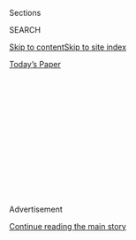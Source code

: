 <div id="app">

<div>

<div>

<div>

<div class="NYTAppHideMasthead css-1q2w90k e1suatyy0">

<div class="section css-ui9rw0 e1suatyy2">

<div class="css-eph4ug er09x8g0">

<div class="css-6n7j50">

</div>

<span class="css-1dv1kvn">Sections</span>

<div class="css-10488qs">

<span class="css-1dv1kvn">SEARCH</span>

</div>

[Skip to content](#site-content)[Skip to site
index](#site-index)

</div>

<div class="css-10698na e1huz5gh0">

</div>

</div>

<div id="masthead-bar-one" class="section hasLinks css-15hmgas e1csuq9d3">

<div class="css-uqyvli e1csuq9d0">

</div>

<div class="css-1uqjmks e1csuq9d1">

</div>

<div class="css-9e9ivx">

[](https://myaccount.nytimes3xbfgragh.onion/auth/login?response_type=cookie&client_id=vi)

</div>

<div class="css-1bvtpon e1csuq9d2">

[Today’s
Paper](https://www.nytimes3xbfgragh.onion/section/todayspaper)

</div>

</div>

</div>

</div>

<div data-aria-hidden="false">

<div id="site-content" data-role="main">

<div>

<div class="css-1aor85t" style="opacity:0.000000001;z-index:-1;visibility:hidden">

<div class="css-1hqnpie">

<div class="css-epjblv">

<span class="css-17xtcya">[Opinion](/section/opinion)</span><span class="css-x15j1o">|</span><span class="css-fwqvlz">Can
the N.Y.P.D. Handle a $1 Billion Cut?
Yes</span>

</div>

<div class="css-k008qs">

<div class="css-1iwv8en">

<span class="css-18z7m18"></span>

<div>

</div>

</div>

<span class="css-1n6z4y">https://nyti.ms/3dRRnl8</span>

<div class="css-1705lsu">

<div class="css-4xjgmj">

<div class="css-4skfbu" data-role="toolbar" data-aria-label="Social Media Share buttons, Save button, and Comments Panel with current comment count" data-testid="share-tools">

  - 
  - 
  - 
  - 
    
    <div class="css-6n7j50">
    
    </div>

  - 

</div>

</div>

</div>

</div>

</div>

</div>

<div class="css-13pd83m">

</div>

<div id="top-wrapper" class="css-1sy8kpn">

<div id="top-slug" class="css-l9onyx">

Advertisement

</div>

[Continue reading the main
story](#after-top)

<div class="ad top-wrapper" style="text-align:center;height:100%;display:block;min-height:250px">

<div id="top" class="place-ad" data-position="top" data-size-key="top">

</div>

</div>

<div id="after-top">

</div>

</div>

<div>

<div class="css-v5btjw etb61u70">

<div class="css-v05ibm etb61u71">

[Opinion](/section/opinion)

</div>

</div>

<div id="sponsor-wrapper" class="css-1hyfx7x">

<div id="sponsor-slug" class="css-19vbshk">

Supported by

</div>

[Continue reading the main
story](#after-sponsor)

<div id="sponsor" class="ad sponsor-wrapper" style="text-align:center;height:100%;display:block">

</div>

<div id="after-sponsor">

</div>

</div>

<div class="css-186x18t">

</div>

<div class="css-1vkm6nb ehdk2mb0">

# Can the N.Y.P.D. Handle a $1 Billion Cut? Yes

</div>

Protests and a fiscal crisis shine a new light on the biggest Police
Department budget in America.

<div class="css-18e8msd">

<div class="css-vp77d3 epjyd6m0">

<div class="css-1p10dcb ey68jwv0" data-aria-hidden="true">

[![Mara
Gay](https://static01.graylady3jvrrxbe.onion/images/2018/05/07/opinion/mara-gay-circular/mara-gay-circular-thumbLarge.png
"Mara Gay")](https://www.nytimes3xbfgragh.onion/by/mara-gay)

</div>

<div class="css-1baulvz">

By [<span class="css-1baulvz last-byline" itemprop="name">Mara
Gay</span>](https://www.nytimes3xbfgragh.onion/by/mara-gay)

<div class="css-8atqhb">

Ms. Gay is a member of the editorial board.

</div>

</div>

</div>

  - July 1,
    2020

  - 
    
    <div class="css-4xjgmj">
    
    <div class="css-d8bdto" data-role="toolbar" data-aria-label="Social Media Share buttons, Save button, and Comments Panel with current comment count" data-testid="share-tools">
    
      - 
      - 
      - 
      - 
        
        <div class="css-6n7j50">
        
        </div>
    
      - 
    
    </div>
    
    </div>

</div>

<div class="css-79elbk" data-testid="photoviewer-wrapper">

<div class="css-z3e15g" data-testid="photoviewer-wrapper-hidden">

</div>

<div class="css-1a48zt4 ehw59r15" data-testid="photoviewer-children">

![<span class="css-cnj6d5 e1z0qqy90" itemprop="copyrightHolder"><span class="css-1ly73wi e1tej78p0">Credit...</span><span><span>Julie
Jacobson/Associated
Press</span></span></span>](https://static01.graylady3jvrrxbe.onion/images/2020/07/01/opinion/01Gay/merlin_135398274_931cf341-fb93-4a86-8044-3bd4a5fe2dbc-articleLarge.jpg?quality=75&auto=webp&disable=upscale)

</div>

</div>

</div>

<div class="section meteredContent css-1r7ky0e" name="articleBody" itemprop="articleBody">

<div class="css-1fanzo5 StoryBodyCompanionColumn">

<div class="css-53u6y8">

In a city staring down $9 billion in lost revenue, it is hardly
revolutionary to ask the Police Department to share the pain.

But this is New York, home to the largest and probably most powerful
Police Department in the country. For the city’s police officials, an
agreement to cut nearly [$1
billion](https://www.nytimes3xbfgragh.onion/2020/06/29/nyregion/nyc-budget-police.html)
from the department is considered a radical act.

Police Commissioner Dermot Shea said on Tuesday ahead of the budget vote
that the cut presents an “extreme challenge” to keeping the city safe.
“It’s probably going to impact people of color more than anyone else,”
Mr. Shea
[told](https://www.pix11.com/news/america-in-crisis/police-commissioner-weighs-in-on-clash-with-protesters-nypd-budget-cuts)
WPIX.

The Police Department was not the only target of cuts. After years of
heady spending and a hiring spree of city workers under Mayor Bill de
Blasio, New York was left scrambling to balance its budget this year,
reeling from losses stemming from the coronavirus pandemic. An $88.2
billion budget approved by the City Council late on Tuesday uses
billions in reserves to close the gap, along with deep cuts across the
board. The Department of Education has taken a hit of more than $400
million in recent months. Mr. de Blasio has also warned that New York
may have to lay off 22,000 city workers in the coming months.

</div>

</div>

<div class="css-1fanzo5 StoryBodyCompanionColumn">

<div class="css-53u6y8">

Against that backdrop, the agreed-upon cut to the Police Department is a
modest ask. The department’s annual budget was $6 billion, up from
nearly $5 billion in 2015. New York has one police officer for every 162
residents, among the highest ratios in the nation, according to an
[analysis](https://www.vera.org/publications/what-policing-costs-in-americas-biggest-cities)
by the Vera Institute of Justice last month.

In the midst of a national debate over how to reshape Police
Departments, and with the Department of Education and most other city
offices under a hiring freeze, the Police Department cuts agreed upon by
Mayor Bill de Blasio and the City Council speaker, Corey Johnson, are
timid. Saying they add up to $1 billion is generous.

Under the budget agreement, one class of 1,163 new recruits would be
canceled, a saving of $55 million. The cuts would reduce the size of the
force to about 35,000 — which is still slightly larger than the force
the department had in 2015, when Mr. de Blasio and the City Council
added 1,300 officers.

The budget also calls for overtime pay to be reduced by more than $350
million. But that spending has a tendency to rise over the course of a
year, regardless of what is budgeted, so these savings are far from
guaranteed.

The mayor’s $1 billion figure also includes more than $133 million in
benefit savings that aren’t part of the Police Department’s operating
budget. And it includes the nearly $350 million the department spends on
roughly 7,500 school safety agents and crossing guards. The budget
agreement moves these workers from the Police Department to the
Department of Education.

</div>

</div>

<div class="css-1fanzo5 StoryBodyCompanionColumn">

<div class="css-53u6y8">

The budget cuts won’t bring the kind of systemic changes in policing
demanded by protesters and others in New York and in cities like
[Minneapolis](https://www.nytimes3xbfgragh.onion/2020/06/07/us/minneapolis-police-abolish.html).
That larger debate, over whether and how New York should fundamentally
remake its police force, is almost certain to be a central focus of the
mayor’s race next year to replace Mr. de Blasio, who is term-limited. In
a preview of just how complicated that debate could be, the Council’s
Black, Latino and Asian Caucus has resisted pulling officers from the
neighborhoods it represents because of longtime concerns over crime,
while also supporting larger efforts at reform.

For the activists camped outside City Hall, though, and others who want
more sweeping changes, the cuts to the Police Department in this year’s
budget don’t go nearly far enough. But they are significant. They
represent a rejection of the department’s once unquestioned political
power in New York.

For more than two decades, the New York Police Department has enjoyed
outsized influence in city government, its ballooning budgets nurtured
by mayors of both parties who feared a return to the “bad old days” of
the 1970s and the crack epidemic of the early 1990s. New York had become
one of the safest cities in the country, and the Police Department
received most of the credit.

The Sept. 11 attack intensified the effect, drawing federal dollars that
helped
[militarize](https://www.nytimes3xbfgragh.onion/2011/12/05/nyregion/drone-submarines-add-eyes-for-nyc-harbor-police.html)
the department. Over the next decade, the department conducted
[surveillance](https://www.nytimes3xbfgragh.onion/2017/03/06/nyregion/nypd-spying-muslims-surveillance-lawsuit.html)
on Muslim communities. It also made more than [five million street
stops](https://www.nytimes3xbfgragh.onion/2019/11/17/nyregion/bloomberg-stop-and-frisk-new-york.html)
between 2002 and 2013, part of the practice known as stop-and-frisk that
overwhelmingly targeted Black and Hispanic boys and men. Police
officials defended stop-and-frisk for years, saying it was necessary to
get guns off the street. But nearly 90 percent of the stops resulted in
no arrests, and when the number of stops plummeted, crime continued to
decline.

In the past decade, the biggest challenge facing the city was housing,
rather than crime, which remained at historic lows. But the Police
Department’s operating budget continued to grow. The nonpartisan
Citizens Budget Commission
[estimates](https://cbcny.org/research/seven-facts-about-nypd-budget)
that total city spending on the police, including pensions and health
care benefits, is about $11 billion a year. The department’s aggressive,
often violent, response to peaceful protests in recent months made it
impossible to ignore what too many New Yorkers already knew firsthand:
that the same Police Department that helped sustain years of record-low
crime was also too big and too unaccountable to the people it served.

In the end, it took sustained nationwide protests over police brutality,
along with the worst fiscal crisis in a generation, before New York was
willing to even consider a different approach.

Given the grim economic outlook, New York may soon be forced to
reimagine other parts of its government as well. Even if it imposes
serious fiscal discipline, as many cities are, it is almost certain to
need to borrow money to meet its obligations. Because of controls put in
place in the wake of [the 1970s fiscal
crisis](https://www.nytimes3xbfgragh.onion/2017/05/05/books/review/fear-city-new-york-fiscal-crisis-kim-phillips-fein.html),
the city cannot do so without approval from Albany. The State
Legislature and Gov. Andrew Cuomo should give the city that borrowing
authority. It is the best way to avoid austerity measures sure to cause
long-term harm to New York and its most vulnerable communities, which
have already been ravaged by the coronavirus.

</div>

</div>

<div>

</div>

<div class="css-1fanzo5 StoryBodyCompanionColumn">

<div class="css-53u6y8">

*The Times is committed to publishing* [*a diversity of
letters*](https://www.nytimes3xbfgragh.onion/2019/01/31/opinion/letters/letters-to-editor-new-york-times-women.html)
*to the editor. We’d like to hear what you think about this or any of
our articles. Here are some*
[*tips*](https://help.nytimes3xbfgragh.onion/hc/en-us/articles/115014925288-How-to-submit-a-letter-to-the-editor)*.
And here’s our email:*
[*letters@NYTimes.com*](mailto:letters@NYTimes.com)*.*

*Follow The New York Times Opinion section on*
[*Facebook*](https://www.facebookcorewwwi.onion/nytopinion)*,* [*Twitter
(@NYTopinion)*](http://twitter.com/NYTOpinion) *and*
[*Instagram*](https://www.instagram.com/nytopinion/)*.*

</div>

</div>

</div>

<div>

</div>

<div>

</div>

<div>

</div>

<div>

<div id="bottom-wrapper" class="css-1ede5it">

<div id="bottom-slug" class="css-l9onyx">

Advertisement

</div>

[Continue reading the main
story](#after-bottom)

<div id="bottom" class="ad bottom-wrapper" style="text-align:center;height:100%;display:block;min-height:90px">

</div>

<div id="after-bottom">

</div>

</div>

</div>

</div>

</div>

## Site Index

<div>

</div>

## Site Information Navigation

  - [© <span>2020</span> <span>The New York Times
    Company</span>](https://help.nytimes3xbfgragh.onion/hc/en-us/articles/115014792127-Copyright-notice)

<!-- end list -->

  - [NYTCo](https://www.nytco.com/)
  - [Contact
    Us](https://help.nytimes3xbfgragh.onion/hc/en-us/articles/115015385887-Contact-Us)
  - [Work with us](https://www.nytco.com/careers/)
  - [Advertise](https://nytmediakit.com/)
  - [T Brand Studio](http://www.tbrandstudio.com/)
  - [Your Ad
    Choices](https://www.nytimes3xbfgragh.onion/privacy/cookie-policy#how-do-i-manage-trackers)
  - [Privacy](https://www.nytimes3xbfgragh.onion/privacy)
  - [Terms of
    Service](https://help.nytimes3xbfgragh.onion/hc/en-us/articles/115014893428-Terms-of-service)
  - [Terms of
    Sale](https://help.nytimes3xbfgragh.onion/hc/en-us/articles/115014893968-Terms-of-sale)
  - [Site
    Map](https://spiderbites.nytimes3xbfgragh.onion)
  - [Help](https://help.nytimes3xbfgragh.onion/hc/en-us)
  - [Subscriptions](https://www.nytimes3xbfgragh.onion/subscription?campaignId=37WXW)

</div>

</div>

</div>

</div>
